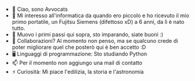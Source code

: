 - 👋 Ciao, sono Avvocats
- 👀 Mi interesso all'informatica da quando ero piccolo e ho ricevuto il mio primo portatile, un Fujitsu Siemens (difettoso xD) a 6 anni, da lì è nato tutto.
- 🌱 Muovo i primi passi qui sopra, sto imparando, siate buoni :)
- 💞️ Collaborazioni? Al momento non penso, ma se qualcuno crede di poter migliorare quel che posterò qui è ben accetto :D
- 🖥️ Linguaggi di programmazione: Sto studiando Python
- 📫 Per il momento non aggiungo una mail di contatto
- ⚡ Curiosità: Mi piace l'edilizia, la storia e l'astronomia

<!---
Avvocats/Avvocats is a ✨ special ✨ repository because its `README.md` (this file) appears on your GitHub profile.
You can click the Preview link to take a look at your changes.
--->
